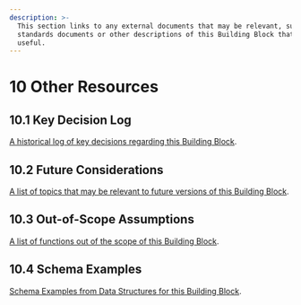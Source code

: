 ```yaml
---
description: >-
  This section links to any external documents that may be relevant, such as
  standards documents or other descriptions of this Building Block that may be
  useful.
---
```


# 10 Other Resources

## 10.1 Key Decision Log

[A historical log of key decisions regarding this Building Block](https://govstack-global.atlassian.net/wiki/spaces/GH/pages/183402507/Key+Decision+Log+Digital+Registries).

## 10.2 Future Considerations

[A list of topics that may be relevant to future versions of this Building Block](https://govstack-global.atlassian.net/wiki/spaces/GH/pages/183468052/Future+Considerations+Digital+Registries).

## **10.3** Out-of-Scope Assumptions

[A list of functions out of the scope of this Building Block](https://govstack-global.atlassian.net/l/cp/pjfzm0LF).

## **10.4** Schema Examples

[Schema Examples from Data Structures for this Building Block](https://govstack-global.atlassian.net/l/cp/xmpNSkQt).
